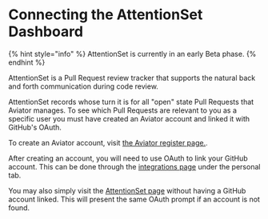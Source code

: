 # Connecting the AttentionSet Dashboard

{% hint style="info" %}
AttentionSet is currently in an early Beta phase. 
{% endhint %}

AttentionSet is a Pull Request review tracker that supports the natural back and forth communication during code review. 

AttentionSet records whose turn it is for all "open" state Pull Requests that Aviator manages. To see which Pull Requests are relevant to you as a specific user you must have created an Aviator account and linked it with GitHub's OAuth. 

To create an Aviator account, visit [the Aviator register page.](https://app.aviator.co/auth/register).

After creating an account, you will need to use OAuth to link your GitHub account. This can be done through the [integrations page](https://app.aviator.co/integrations/personal) under the personal tab.

You may also simply visit the [AttentionSet page](https://app.aviator.co/attentionset) without having a GitHub account linked. This will present the same OAuth prompt if an account is not found.
